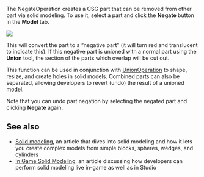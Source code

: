 The NegateOperation creates a CSG part that can be removed from other part via solid modeling. To use it, select a part and click the **Negate** button in the **Model** tab.

![](https://developer.roblox.com/assets/blt7dc16d2d629426a6/CSG-Negate-Button.png)

This will convert the part to a “negative part” (it will turn red and translucent to indicate this). If this negative part is unioned with a normal part using the **Union** tool, the section of the parts which overlap will be cut out.

This function can be used in conjunction with [UnionOperation](https://developer.roblox.com/en-us/api-reference/class/UnionOperation) to shape, resize, and create holes in solid models. Combined parts can also be separated, allowing developers to revert (undo) the result of a unioned model.

Note that you can undo part negation by selecting the negated part and clicking **Negate** again.

See also
--------

*   [Solid modeling](https://developer.roblox.com/articles/3D-Modeling-with-Parts), an article that dives into solid modeling and how it lets you create complex models from simple blocks, spheres, wedges, and cylinders
*   [In Game Solid Modeling](https://developer.roblox.com/articles/in-game-solid-modeling), an article discussing how developers can perform solid modeling live in-game as well as in Studio